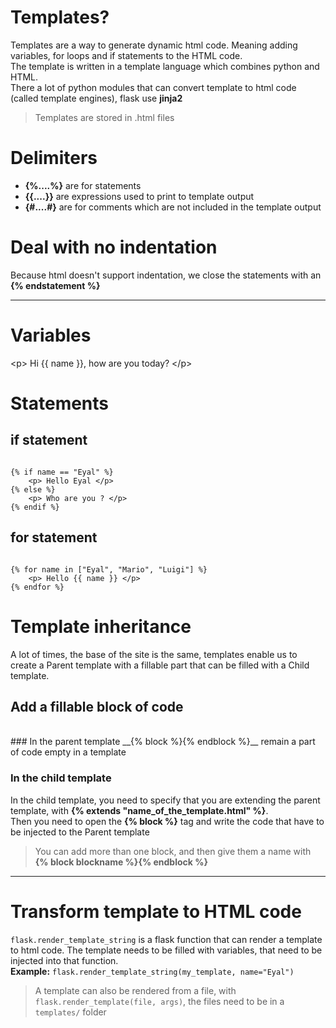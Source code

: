 # Templates?

Templates are a way to generate dynamic html code. Meaning adding variables, for loops and if statements to the HTML code.<br>
The template is written in a template language which combines python and HTML. <br>
There a lot of python modules that can convert template to html code (called template engines), flask use __jinja2__

> Templates are stored in .html files

# Delimiters

-  __{%....%}__ are for statements
-  __{{....}}__ are expressions used to print to template output
-  __{#....#}__ are for comments which are not included in the template output

# Deal with no indentation

Because html doesn't support indentation, we close the statements with an __{% endstatement %}__ 

***

# Variables

&lt;p> Hi {{ name }}, how are you today? &lt;/p>

# Statements

## if statement
<pre><code>
{% if name == "Eyal" %}
    &lt;p> Hello Eyal &lt;/p>
{% else %}
    &lt;p> Who are you ? &lt;/p>
{% endif %}
</pre></code>

## for statement
<pre><code>
{% for name in ["Eyal", "Mario", "Luigi"] %}
    &lt;p> Hello {{ name }} &lt;/p>
{% endfor %}
</pre></code>

# Template inheritance

A lot of times, the base of the site is the same, templates enable us to create a Parent template with a fillable part that can be filled with a Child template.

## Add a fillable block of code
<br>
### In the parent template
__{% block %}{% endblock %}__ remain a part of code empty in a template<br>

### In the child template
In the child template, you need to specify that you are extending the parent template, with __{% extends "name_of_the_template.html" %}__.<br>
Then you need to open the __{% block %}__ tag and write the code that have to be injected to the Parent template <br>

>You can add more than one block, and then give them a name with __{% block blockname %}{% endblock %}__

***
# Transform template to HTML code

`flask.render_template_string` is a flask function that can render a template to html code. The template needs to be filled with variables, that need to be injected into that function.<br>
__Example:__ `flask.render_template_string(my_template, name="Eyal")`<br>
> A template can also be rendered from a file, with `flask.render_template(file, args)`, the files need to be in a `templates/` folder
